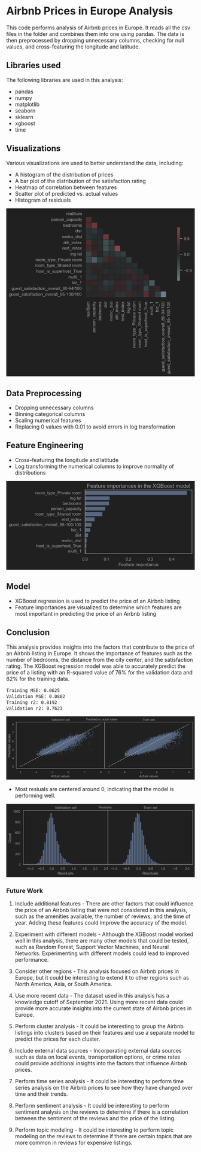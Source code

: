 # Airbnb Prices in Europe Analysis

This code performs analysis of Airbnb prices in Europe. It reads all the csv files in the folder and combines them into one using pandas. The data is then preprocessed by dropping unnecessary columns, checking for null values, and cross-featuring the longitude and latitude.

## Libraries used
The following libraries are used in this analysis:

* pandas
* numpy
* matplotlib
* seaborn
* sklearn
* xgboost
* time


## Visualizations
Various visualizations are used to better understand the data, including:

* A histogram of the distribution of prices
* A bar plot of the distribution of the satisfaction rating
* Heatmap of correlation between features
* Scatter plot of predicted vs. actual values
* Histogram of residuals

![Collinearity_heatmap.png](img%2FCollinearity_heatmap.png)


## Data Preprocessing
* Dropping unnecessary columns
* Binning categorical columns
* Scaling numerical features
* Replacing 0 values with 0.01 to avoid errors in log transformation


## Feature Engineering
* Cross-featuring the longitude and latitude
* Log transforming the numerical columns to improve normality of distributions

![Feature importances.png](img%2FFeature%20importances.png)


## Model
* XGBoost regression is used to predict the price of an Airbnb listing
* Feature importances are visualized to determine which features are most important in predicting the price of an Airbnb listing


## Conclusion
This analysis provides insights into the factors that contribute to the price of an Airbnb listing in Europe. It shows the importance of features such as the number of bedrooms, the distance from the city center, and the satisfaction rating. The XGBoost regression model was able to accurately predict the price of a listing with an R-squared value of 76% for the validation data and 82% for the training data.

```
Training MSE: 0.0625
Validation MSE: 0.0802
Training r2: 0.8192
Validation r2: 0.7623
```

![Actuals_vs_Predicted.png](img%2FActuals_vs_Predicted.png)

* Most resiuals are centered around 0, indicating that the model is performing well.

![Residuals.png](img%2FResiduals.png)

### Future Work

1. Include additional features - There are other factors that could influence the price of an Airbnb listing that were not considered in this analysis, such as the amenities available, the number of reviews, and the time of year. Adding these features could improve the accuracy of the model.

2. Experiment with different models - Although the XGBoost model worked well in this analysis, there are many other models that could be tested, such as Random Forest, Support Vector Machines, and Neural Networks. Experimenting with different models could lead to improved performance.

3. Consider other regions - This analysis focused on Airbnb prices in Europe, but it could be interesting to extend it to other regions such as North America, Asia, or South America.

4. Use more recent data - The dataset used in this analysis has a knowledge cutoff of September 2021. Using more recent data could provide more accurate insights into the current state of Airbnb prices in Europe.

5. Perform cluster analysis - It could be interesting to group the Airbnb listings into clusters based on their features and use a separate model to predict the prices for each cluster.

6. Include external data sources - Incorporating external data sources such as data on local events, transportation options, or crime rates could provide additional insights into the factors that influence Airbnb prices.

7. Perform time series analysis - It could be interesting to perform time series analysis on the Airbnb prices to see how they have changed over time and their trends.

8. Perform sentiment analysis - It could be interesting to perform sentiment analysis on the reviews to determine if there is a correlation between the sentiment of the reviews and the price of the listing.

9. Perform topic modeling - It could be interesting to perform topic modeling on the reviews to determine if there are certain topics that are more common in reviews for expensive listings.



